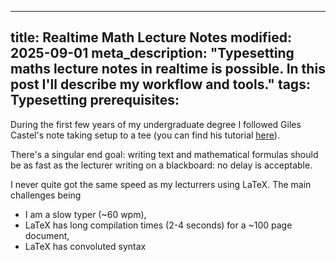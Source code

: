----
title: Realtime Math Lecture Notes
modified: 2025-09-01
meta_description: "Typesetting maths lecture notes in realtime is possible. In this post I'll describe my workflow and tools."
tags: Typesetting
prerequisites: 
----

During the first few years of my undergraduate degree I followed
Giles Castel's note taking setup to a tee (you can find his tutorial [here](https://castel.dev/post/lecture-notes-1/)). 

There's a singular end goal: writing text and mathematical formulas should be as fast as the lecturer writing on a blackboard: no delay is acceptable.

I never quite got the same speed as my lecturrers using LaTeX. 
The main challenges being
- I am a slow typer (~60 wpm),
- LaTeX has long compilation times (2-4 seconds) for a ~100 page document,
- LaTeX has convoluted syntax

<!--more-->
